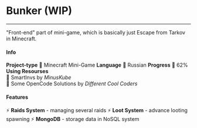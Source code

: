# Bunker (WIP)
___
"Front-end" part of mini-game, which is basically just Escape from Tarkov in Minecraft. 

#### Info
**Project-type**
📕 Minecraft Mini-Game
**Language**
📕  Russian
**Progress**
📕  62%  
**Using Resourses**  
📕  SmartInvs by *MinusKube*  
📕  Some OpenCode Solutions by *Different Cool Coders*  

#### Features
⚡ **Raids System** - managing several raids
⚡ **Loot System** - advance looting spawning
⚡  **MongoDB** - storage data in NoSQL system
